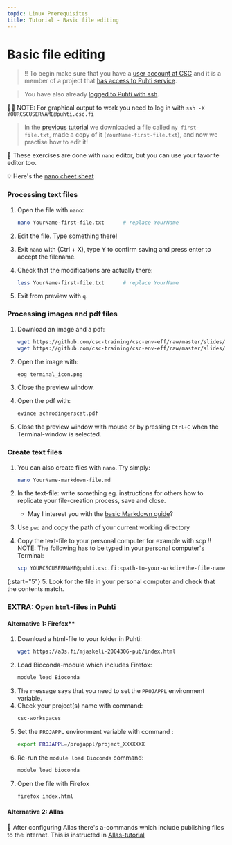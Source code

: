 ```yaml
---
topic: Linux Prerequisites
title: Tutorial - Basic file editing
---
```


# Basic file editing

> ‼️ To begin make sure that you have a [user account at CSC](https://docs.csc.fi/accounts/how-to-create-new-user-account/) and it is a member of a project that [has access to Puhti service](https://docs.csc.fi/accounts/how-to-add-service-access-for-project/).

> You have also already [logged to Puhti with ssh](https://csc-training.github.io/csc-env-eff/hands-on/connecting/ssh-puhti.html).

☝🏻 NOTE: For graphical output to work you need to log in with `ssh -X YOURCSCUSERNAME@puhti.csc.fi`

> In the [previous tutorial](https://csc-training.github.io/csc-env-eff/hands-on/linux_prerequisites/basic-linux-commands.html) we downloaded a file called `my-first-file.txt`, made a copy of it (`YourName-first-file.txt`), and now we practise how to edit it!

💬 These exercises are done with `nano` editor, but you can use your favorite editor too. 

💡 Here's the [nano cheet sheat](https://www.nano-editor.org/dist/latest/cheatsheet.html) 

### Processing text files

1. Open the file with `nano`:
    ```bash
    nano YourName-first-file.txt      # replace YourName
    ```

2. Edit the file. Type something there!

3. Exit `nano` with (Ctrl + X), type Y to confirm saving and press enter to accept the filename.

4. Check that the modifications are actually there:
    ```bash
    less YourName-first-file.txt      # replace YourName
    ```
5. Exit from preview with `q`.

### Processing images and pdf files

1. Download an image and a pdf:
    ```bash
    wget https://github.com/csc-training/csc-env-eff/raw/master/slides/img/terminal_icon.png
    wget https://github.com/csc-training/csc-env-eff/raw/master/slides/img/schrodingerscat.pdf
    ```

2. Open the image with:
    ```bash
    eog terminal_icon.png
    ```
3.  Close the preview window.

4. Open the pdf with:
    ```bash
    evince schrodingerscat.pdf
    ```
5. Close the preview window with mouse or by pressing `Ctrl+C` when the Terminal-window is selected.

### Create text files

1. You can also create files with `nano`. Try simply:
    ```bash
    nano YourName-markdown-file.md
    ```

2. In the text-file: write something eg. instructions for others how to replicate your file-creation process, save and close.
    - May I interest you with the [basic Markdown guide](https://www.markdownguide.org/basic-syntax/)?

3. Use `pwd` and copy the path of your current working directory

4. Copy the text-file to your personal computer for example with scp ‼️ NOTE: The following has to be typed in your personal computer's Terminal:
    ```bash
    scp YOURCSCUSERNAME@puhti.csc.fi:<path-to-your-wrkdir+the-file-name.md> <path-to-local-folder-in-your-PC>
    ```

{:start="5"}
5. Look for the file in your personal computer and check that the contents match.

### EXTRA: Open `html`-files in Puhti

#### Alternative 1: Firefox**  
1. Download a html-file to your folder in Puhti:
    ```bash
    wget https://a3s.fi/mjaskeli-2004306-pub/index.html
    ```
2. Load Bioconda-module which includes Firefox:
    ```bash
    module load Bioconda
    ```
3. The message says that you need to set the `PROJAPPL` environment variable. 
4. Check your project(s) name with command: 
    ```bash
    csc-workspaces
    ```
5. Set the `PROJAPPL` environment variable with command :
    ```bash
    export PROJAPPL=/projappl/project_XXXXXXX
    ```
4. Re-run the ```module load Bioconda``` command:
    ```bash
    module load bioconda
    ```
5. Open the file with Firefox
    ```bash
    firefox index.html
    ```

#### Alternative 2: Allas

💬 After configuring Allas there's a-commands which include publishing files to the internet. This is instructed in [Allas-tutorial](https://csc-training.github.io/csc-env-eff/hands-on/allas/tutorial_allas-file-transfer.html)